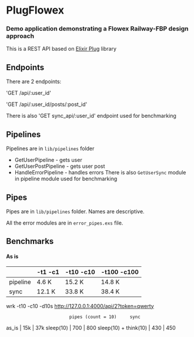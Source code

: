 # PlugFlowex

### Demo application demonstrating a Flowex Railway-FBP design approach
This is a REST API based on [Elixir Plug](https://github.com/elixir-lang/plug) library


## Endpoints
There are 2 endpoints:

'GET /api/:user_id'

'GET /api/:user_id/posts/:post_id'

There is also 'GET sync_api/:user_id' endpoint used for benchmarking

## Pipelines
Pipelines are in `lib/pipelines` folder
- GetUserPipeline - gets user
- GetUserPostPipeline - gets user post
- HandleErrorPipeline - handles errors
There is also `GetUserSync` module in pipeline module used for benchmarking

## Pipes
Pipes are in `lib/pipelines` folder. Names are descriptive.

All the error modules are in `error_pipes.exs` file.


## Benchmarks

#### As is
|          | -t1 -c1 | -t10 -c10 | -t100 -c100|
|----------|---------|-----------|------------|
| pipeline |  4.6 K  |   15.2 K  |   14.8 K   |
| sync     |  12.1 K |   33.8 K  |   38.4 K   |





wrk -t10 -c10 -d10s http://127.0.0.1:4000/api/2?token=qwerty


                            pipes (count = 10)     sync
as_is                    |  15k                 | 37k
sleep(10)                |  700                 | 800
sleep(10) + think(10)    |  430                 | 450
